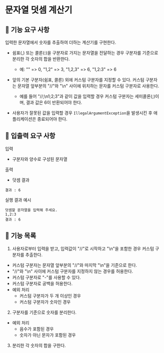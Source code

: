 # 문자열 덧셈 계산기

## 🚀️ 기능 요구 사항

입력한 문자열에서 숫자를 추출하여 더하는 계산기를 구현한다.

- 쉼표(,) 또는 콜론(:)을 구분자로 가지는 문자열을 전달하는 경우 구분자를 기준으로 분리한 각 숫자의 합을 반환한다.

  * 예: "" => 0, "1,2" => 3, "1,2,3" => 6, "1,2:3" => 6
- 앞의 기본 구분자(쉼표, 콜론) 외에 커스텀 구분자를 지정할 수 있다. 커스텀 구분자는 문자열 앞부분의 "//"와 "\\n" 사이에 위치하는 문자를 커스텀 구분자로 사용한다.

  * 예를 들어 "//;\\n1;2;3"과 같이 값을 입력할 경우 커스텀 구분자는 세미콜론(;)이며, 결과 값은 6이 반환되어야 한다.
- 사용자가 잘못된 값을 입력할 경우 `IllegalArgumentException`을 발생시킨 후 애플리케이션은 종료되어야 한다.


## 🚀️ 입출력 요구 사항

입력

- 구분자와 양수로 구성된 문자열

출력

- 덧셈 결과

```
결과 : 6
```

실행 결과 예시

```
덧셈할 문자열을 입력해 주세요.
1,2:3
결과 : 6
```


## 🚀️ 기능 목록

1. 사용자로부터 입력을 받고, 입력값이 "//"로 시작하고 "\n"을 포함한 경우 커스텀 구분자를 추출한다.

- 커스텀 구분자는 문자열 앞부분의 "//"와 마지막 "\\n"을 기준으로 한다.
- "//"와 "\n" 사이에 커스텀 구분자를 지정하지 않는 경우를 허용한다.
- 커스텀 구분자로 "-"를 사용할 수 있다.
- 커스텀 구분자로 공백을 허용한다.
- 예외 처리
  - 커스텀 구분자가 두 개 이상인 경우
  - 커스텀 구분자가 숫자인 경우

2. 구분자를 기준으로 숫자를 분리한다.

- 예외 처리
  - 음수가 포함된 경우
  - 숫자가 아닌 문자가 포함된 경우

3. 분리한 각 숫자의 합을 구한다.
